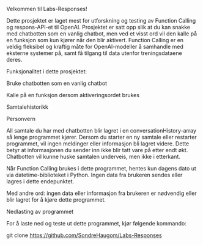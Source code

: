 Velkommen til Labs-Responses!

Dette prosjektet er laget mest for utforskning og testing av Function Calling og respons-API-et til OpenAI. Prosjektet er satt opp slik at du kan snakke med chatbotten som en vanlig chatbot, men ved et visst ord vil den kalle på en funksjon som kun kjører når den blir aktivert. Function Calling er en veldig fleksibel og kraftig måte for OpenAI-modeller å samhandle med eksterne systemer på, samt få tilgang til data utenfor treningsdataene deres.

Funksjonalitet i dette prosjektet:

Bruke chatbotten som en vanlig chatbot

Kalle på en funksjon dersom aktiveringsordet brukes

Samtalehistorikk

Personvern

All samtale du har med chatbotten blir lagret i en conversationHistory-array så lenge programmet kjører. Dersom du starter en ny samtale eller restarter programmet, vil ingen meldinger eller informasjon bli lagret videre. Dette betyr at informasjonen du sender inn ikke blir tatt vare på etter endt økt. Chatbotten vil kunne huske samtalen underveis, men ikke i etterkant.

Når Function Calling brukes i dette programmet, hentes kun dagens dato ut via datetime-biblioteket i Python. Ingen data fra brukeren sendes eller lagres i dette endepunktet.

Med andre ord: ingen data eller informasjon fra brukeren er nødvendig eller blir lagret for å kjøre dette programmet.

Nedlasting av programmet

For å laste ned og teste ut dette programmet, kjør følgende kommando:

git clone https://github.com/SondreHaugom/Labs-Responses

